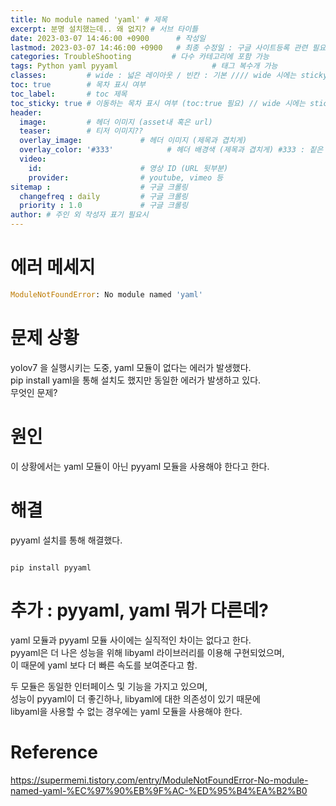 ```yaml
---
title: No module named 'yaml' # 제목
excerpt: 분명 설치했는데.. 왜 없지? # 서브 타이틀
date: 2023-03-07 14:46:00 +0900      # 작성일
lastmod: 2023-03-07 14:46:00 +0900   # 최종 수정일 : 구글 사이트등록 관련 필요
categories: TroubleShooting         # 다수 카테고리에 포함 가능
tags: Python yaml pyyaml                     # 태그 복수개 가능
classes:         # wide : 넓은 레이아웃 / 빈칸 : 기본 //// wide 시에는 sticky toc 불가
toc: true        # 목차 표시 여부
toc_label:       # toc 제목
toc_sticky: true # 이동하는 목차 표시 여부 (toc:true 필요) // wide 시에는 sticky toc 불가
header: 
  image:         # 헤더 이미지 (asset내 혹은 url)
  teaser:        # 티저 이미지??
  overlay_image:             # 헤더 이미지 (제목과 겹치게)
  overlay_color: '#333'            # 헤더 배경색 (제목과 겹치게) #333 : 짙은 회색
  video:
    id:                      # 영상 ID (URL 뒷부분)
    provider:                # youtube, vimeo 등
sitemap :                    # 구글 크롤링
  changefreq : daily         # 구글 크롤링
  priority : 1.0             # 구글 크롤링
author: # 주인 외 작성자 표기 필요시
---
```

<!--postNo: 20230307_001-->


# 에러 메세지

```python
ModuleNotFoundError: No module named 'yaml'
```

# 문제 상황

yolov7 을 실행시키는 도중, yaml 모듈이 없다는 에러가 발생했다.  
pip install yaml을 통해 설치도 했지만 동일한 에러가 발생하고 있다.  
무엇인 문제?  

# 원인

이 상황에서는 yaml 모듈이 아닌 pyyaml 모듈을 사용해야 한다고 한다.  

# 해결

pyyaml 설치를 통해 해결했다.  

```terminal

pip install pyyaml

```

# 추가 : pyyaml, yaml 뭐가 다른데?

yaml 모듈과 pyyaml 모듈 사이에는 실직적인 차이는 없다고 한다.  
pyyaml은 더 나은 성능을 위해 libyaml 라이브러리를 이용해 구현되었으며,  
이 때문에 yaml 보다 더 빠른 속도를 보여준다고 함.  

두 모듈은 동일한 인터페이스 및 기능을 가지고 있으며,  
성능이 pyyaml이 더 좋긴하나, libyaml에 대한 의존성이 있기 때문에  
libyaml을 사용할 수 없는 경우에는 yaml 모듈을 사용해야 한다.  


# Reference

https://supermemi.tistory.com/entry/ModuleNotFoundError-No-module-named-yaml-%EC%97%90%EB%9F%AC-%ED%95%B4%EA%B2%B0